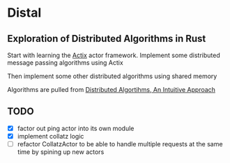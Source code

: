# Distal
## Exploration of Distributed Algorithms in Rust

Start with learning the [Actix](https://github.com/actix/actix) actor framework.
Implement some distributed message passing algorithms using Actix 

Then implement some other distributed algorithms using shared memory

Algorithms are pulled from [Distributed Algortihms, An Intuitive Approach](https://mitpress.mit.edu/9780262037662/distributed-algorithms/)

## TODO
- [x] factor out ping actor into its own module
- [x] implement collatz logic
- [ ] refactor CollatzActor to be able to handle multiple requests at the same time by spining up new actors
